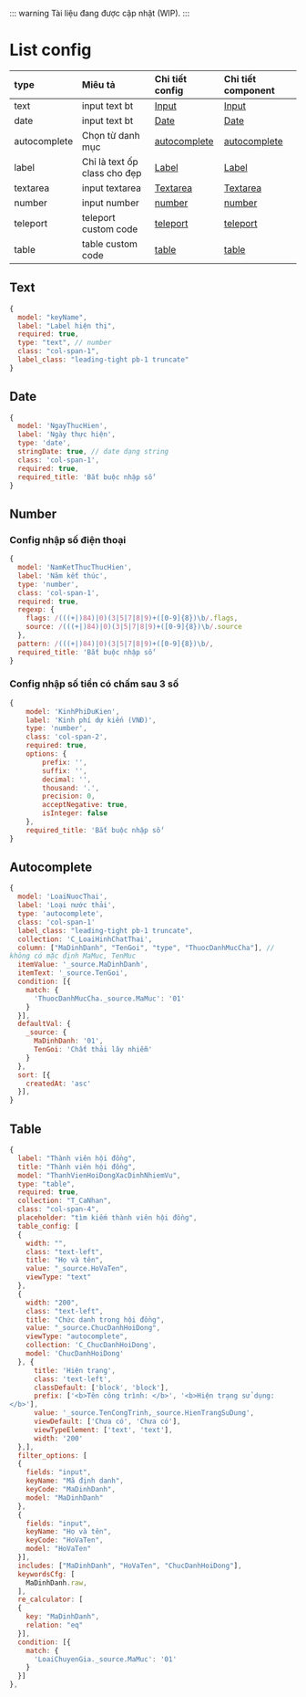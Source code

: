 ::: warning
Tài liệu đang được cập nhật (WIP).
:::
# List config

| type         | Miêu tả                      | Chi tiết config               | Chi tiết component                   |
| :----------- | :--------------------------- | :---------------------------- | :----------------------------------- |
| text         | input text bt                | [Input](#text)                | [Input](../form/text)                |
| date         | input text bt                | [Date](#date)                 | [Date](../form/date)                 |
| autocomplete | Chọn từ danh mục             | [autocomplete](#autocomplete) | [autocomplete](../form/autocomplete) |
| label        | Chỉ là text ốp class cho đẹp | [Label](#label)               | [Label](../form/label)               |
| textarea     | input textarea               | [Textarea](#textarea)         | [Textarea](../form/textarea)         |
| number       | input number                 | [number](#number)             | [number](../form/number)             |
| teleport     | teleport custom code         | [teleport](#teleport)         | [teleport](../form/teleport)         |
| table        | table custom code            | [table](#table)               | [table](../form/table)               |

## Text
```js
{
  model: "keyName",
  label: "Label hiện thị",
  required: true,
  type: "text", // number
  class: "col-span-1",
  label_class: "leading-tight pb-1 truncate"
}
```

## Date
```js
{
  model: 'NgayThucHien',
  label: 'Ngày thực hiện',
  type: 'date',
  stringDate: true, // date dạng string
  class: 'col-span-1',
  required: true,
  required_title: 'Bắt buộc nhập số'
}
```

## Number

### Config nhập số điện thoại
```js
{
  model: 'NamKetThucThucHien',
  label: 'Năm kết thúc',
  type: 'number',
  class: 'col-span-1',
  required: true,
  regexp: {
    flags: /(((+|)84)|0)(3|5|7|8|9)+([0-9]{8})\b/.flags,
    source: /(((+|)84)|0)(3|5|7|8|9)+([0-9]{8})\b/.source
  },
  pattern: /(((+|)84)|0)(3|5|7|8|9)+([0-9]{8})\b/,
  required_title: 'Bắt buộc nhập số'
}
```
### Config nhập số tiền có chấm sau 3 số
```js
{
    model: 'KinhPhiDuKien',
    label: 'Kinh phí dự kiến (VNĐ)',
    type: 'number',
    class: 'col-span-2',
    required: true,
    options: {
        prefix: '',
        suffix: '',
        decimal: '',
        thousand: '.',
        precision: 0,
        acceptNegative: true,
        isInteger: false
    },
    required_title: 'Bắt buộc nhập số'
}
```
## Autocomplete
```js
{
  model: 'LoaiNuocThai',
  label: 'Loại nước thải',
  type: 'autocomplete',
  class: 'col-span-1'
  label_class: "leading-tight pb-1 truncate",
  collection: 'C_LoaiHinhChatThai',
  column: ["MaDinhDanh", "TenGoi", "type", "ThuocDanhMucCha"], // không có mặc định MaMuc, TenMuc
  itemValue: '_source.MaDinhDanh',
  itemText: '_source.TenGoi',
  condition: [{
    match: {
      'ThuocDanhMucCha._source.MaMuc': '01'
    }
  }],
  defaultVal: {
    _source: {
      MaDinhDanh: '01',
      TenGoi: 'Chất thải lây nhiễm'
    }
  },
  sort: [{
    createdAt: 'asc'
  }],
}
```

## Table
```js
{
  label: "Thành viên hội đồng",
  title: "Thành viên hội đồng",
  model: "ThanhVienHoiDongXacDinhNhiemVu",
  type: "table",
  required: true,
  collection: "T_CaNhan",
  class: "col-span-4",
  placeholder: "tìm kiếm thành viên hội đồng",
  table_config: [
  {
    width: "",
    class: "text-left",
    title: "Họ và tên",
    value: "_source.HoVaTen",
    viewType: "text"
  },
  {
    width: "200",
    class: "text-left",
    title: "Chức danh trong hội đồng",
    value: "_source.ChucDanhHoiDong",
    viewType: "autocomplete",
    collection: 'C_ChucDanhHoiDong',
    model: 'ChucDanhHoiDong'
  }, {
      title: 'Hiện trạng',
      class: 'text-left',
      classDefault: ['block', 'block'],
      prefix: ['<b>Tên công trình: </b>', '<b>Hiện trạng sử dụng: </b>'],
      value: '_source.TenCongTrinh,_source.HienTrangSuDung',
      viewDefault: ['Chưa có', 'Chưa có'],
      viewTypeElement: ['text', 'text'],
      width: '200'
  },],
  filter_options: [
  {
    fields: "input",
    keyName: "Mã định danh",
    keyCode: "MaDinhDanh",
    model: "MaDinhDanh"
  },
  {
    fields: "input",
    keyName: "Họ và tên",
    keyCode: "HoVaTen",
    model: "HoVaTen"
  }],
  includes: ["MaDinhDanh", "HoVaTen", "ChucDanhHoiDong"],
  keywordsCfg: [
    MaDinhDanh.raw,
  ],
  re_calculator: [
  {
    key: "MaDinhDanh",
    relation: "eq"
  }],
  condition: [{
    match: {
      'LoaiChuyenGia._source.MaMuc': '01'
    }
  }]
},
```


<style>
  code  {
    white-space: pre-wrap !important;
  }
</style>